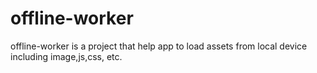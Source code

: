 # offline-worker

offline-worker is a project that help app to load assets from local device including image,js,css, etc.

